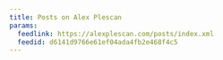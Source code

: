 ```yaml
---
title: Posts on Alex Plescan
params:
  feedlink: https://alexplescan.com/posts/index.xml
  feedid: d6141d9766e61ef04ada4fb2e468f4c5
---
```

